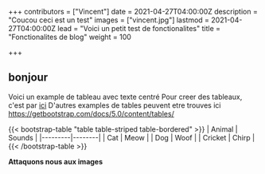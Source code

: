 +++
contributors = ["Vincent"]
date = 2021-04-27T04:00:00Z
description = "Coucou ceci est un test"
images = ["vincent.jpg"]
lastmod = 2021-04-27T04:00:00Z
lead = "Voici un petit test de fonctionalites"
title = "Fonctionalites de blog"
weight = 100

+++

## bonjour

Voici un example de tableau avec texte centré
Pour creer des tableaux, c'est par [ici](https://www.tablesgenerator.com/markdown_tables)
D'autres examples de tables peuvent etre trouves ici https://getbootstrap.com/docs/5.0/content/tables/

{{< bootstrap-table "table table-striped table-bordered" >}}
| Animal | Sounds |
|---------|--------|
| Cat | Meow |
| Dog | Woof |
| Cricket | Chirp |
{{< /bootstrap-table >}}

**Attaquons nous aux images**

